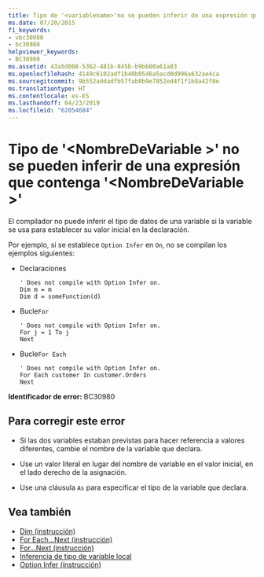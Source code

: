 ```yaml
---
title: Tipo de '<variablename>'no se pueden inferir de una expresión que contenga'<variablename>'
ms.date: 07/20/2015
f1_keywords:
- vbc30980
- bc30980
helpviewer_keywords:
- BC30980
ms.assetid: 43a5d008-5362-481b-845b-b9bb00a61a83
ms.openlocfilehash: 4149c6102adf1b40b0546a5acd0d996a632ae4ca
ms.sourcegitcommit: 9b552addadfb57fab0b9e7852ed4f1f1b8a42f8e
ms.translationtype: HT
ms.contentlocale: es-ES
ms.lasthandoff: 04/23/2019
ms.locfileid: "62054684"
---
```

# <a name="type-of-variablename-cannot-be-inferred-from-an-expression-containing-variablename"></a>Tipo de '\<NombreDeVariable >' no se pueden inferir de una expresión que contenga '\<NombreDeVariable >'
El compilador no puede inferir el tipo de datos de una variable si la variable se usa para establecer su valor inicial en la declaración.  
  
 Por ejemplo, si se establece `Option Infer` en `On`, no se compilan los ejemplos siguientes:  
  
- Declaraciones  
  
    ```  
    ' Does not compile with Option Infer on.  
    Dim m = m  
    Dim d = someFunction(d)  
    ```  
  
- Bucle`For`   
  
    ```  
    ' Does not compile with Option Infer on.  
    For j = 1 To j  
    Next  
    ```  
  
- Bucle`For Each`   
  
    ```  
    ' Does not compile with Option Infer on.  
    For Each customer In customer.Orders  
    Next  
    ```  
  
 **Identificador de error:** BC30980  
  
## <a name="to-correct-this-error"></a>Para corregir este error  
  
- Si las dos variables estaban previstas para hacer referencia a valores diferentes, cambie el nombre de la variable que declara.  
  
- Use un valor literal en lugar del nombre de variable en el valor inicial, en el lado derecho de la asignación.  
  
- Use una cláusula `As` para especificar el tipo de la variable que declara.  
  
## <a name="see-also"></a>Vea también

- [Dim (instrucción)](../../visual-basic/language-reference/statements/dim-statement.md)
- [For Each...Next (instrucción)](../../visual-basic/language-reference/statements/for-each-next-statement.md)
- [For...Next (instrucción)](../../visual-basic/language-reference/statements/for-next-statement.md)
- [Inferencia de tipo de variable local](../../visual-basic/programming-guide/language-features/variables/local-type-inference.md)
- [Option Infer (instrucción)](../../visual-basic/language-reference/statements/option-infer-statement.md)
